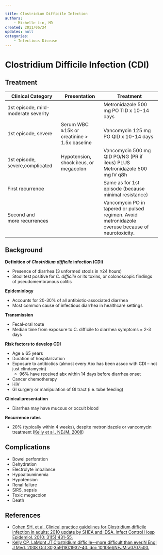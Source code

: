 ```yaml
---

title: Clostridium Difficile Infection
authors:
    - Michelle Lin, MD
created: 2011/06/24
updates: null
categories:
    - Infectious Disease
---
```


# Clostridium Difficile Infection (CDI)

## Treatment

| Clinical Category                   | Presentation                                 | Treatment                                                                                                                                             |
| ----------------------------------- | -------------------------------------------- | ----------------------------------------------------------------------------------------------------------------------------------------------------- |
| 1st episode, mild-moderate severity |                                              | <span class="drug">Metronidazole</span> 500 mg PO TID x 10-14 days                                                                                    |
| 1st episode, severe                 | Serum WBC ≥15k or creatinine > 1.5x baseline | <span class="drug">Vancomycin</span> 125 mg PO QID x 10-14 days                                                                                       |
| 1st episode, severe,complicated     | Hypotension, shock ileus, or megacolon       | <span class="drug">Vancomycin</span> 500 mg QID PO/NG (PR if ileus) PLUS <span class="drug">Metronidazole</span> 500 mg IV q8h</span>                 |
| First recurrence                    |                                              | Same as for 1st episode (because minimal resistance)                                                                                                  |
| Second and more recurrences         |                                              | <span class="drug">Vancomycin</span> PO in tapered or pulsed regimen. Avoid <span class="drug">metronidazole</span> overuse because of neurotoxicity. |

## Background

**Definition of _Clostridium difficile_ infection (CDI)**

- Presence of diarrhea (3 unformed stools in ≤24 hours)
- Stool test positive for _C. difficile_ or its toxins, or colonoscopic findings of pseudomembranous colitis

**Epidemiology**

- Accounts for 20-30% of all antibiotic-associated diarrhea
- Most common cause of infectious diarrhea in healthcare settings

**Transmission**

- Fecal-oral route
- Median time from exposure to C. difficile to diarrhea symptoms = 2-3 days

**Risk factors to develop CDI**

- Age ≥ 65 years
- Duration of hospitalization
- Exposure to antibiotics (almost every Abx has been assoc with CDI – not just <span class="drug">clindamycin</span>)
  - 96% have received abx within 14 days before diarrhea onset 
- Cancer chemotherapy
- HIV
- GI surgery or manipulation of GI tract (i.e. tube feeding)

**Clinical presentation**

- Diarrhea may have mucous or occult blood

**Recurrence rates**

- 20% (typically within 4 weeks), despite <span class="drug">metronidazole</span> or <span class="drug">vancomycin</span> treatment ([Kelly et al., NEJM, 2008](https://www.ncbi.nlm.nih.gov/pubmed/?term=18971494))

## Complications

- Bowel perforation
- Dehydration
- Electrolyte imbalance 
- Hypoalbuminemia
- Hypotension
- Renal failure
- SIRS, sepsis
- Toxic megacolon
- Death

## References

- [Cohen SH, et al. Clinical practice guidelines for Clostridium difficile infection in adults: 2010 update by SHEA and IDSA. Infect Control Hosp Epidemiol. 2010; 31(5):431-55.](https://www.ncbi.nlm.nih.gov/pubmed/?term=20307191)
- [Kelly CP, LaMont JT.Clostridium difficile--more difficult than ever.N Engl J Med. 2008 Oct 30;359(18):1932-40. doi: 10.1056/NEJMra0707500.](https://www.ncbi.nlm.nih.gov/pubmed/?term=18971494)
